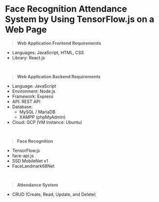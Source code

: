 # Face Recognition Attendance System by Using TensorFlow.js on a Web Page

> __Web Application Frontend Requirements__

* Languages: JavaScript, HTML, CSS
* Library: React.js

<br>

> __Web Application Backend Requirements__

* Language: JavaScript
* Environment: Node.js
* Framework: Express
* API: REST API
* Database: 
    * MySQL / MariaDB
    * XAMPP (phpMyAdmin)
* Cloud: GCP (VM Instance: Ubuntu)

<br>

> __Face Recognition__

* TensorFlow.js
* face-api.js
* SSD MobileNet v1
* FaceLandmark68Net

<br>

> __Attendance System__

* CRUD (Create, Read, Update, and Delete)